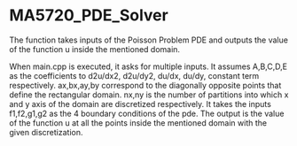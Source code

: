 # MA5720_PDE_Solver
The function takes inputs of the Poisson Problem PDE and outputs the value of the function u inside the mentioned domain.

When main.cpp is executed, it asks for multiple inputs. It assumes A,B,C,D,E as the coefficients to d2u/dx2, d2u/dy2, du/dx, du/dy, constant term respectively. ax,bx,ay,by correspond to the diagonally opposite points that define the rectangular domain. nx,ny is the number of partitions into which x and y axis of the domain are discretized respectively. It takes the inputs f1,f2,g1,g2 as the 4 boundary conditions of the pde. The output is the value of the function u at all the points inside the mentioned domain with the given discretization.
